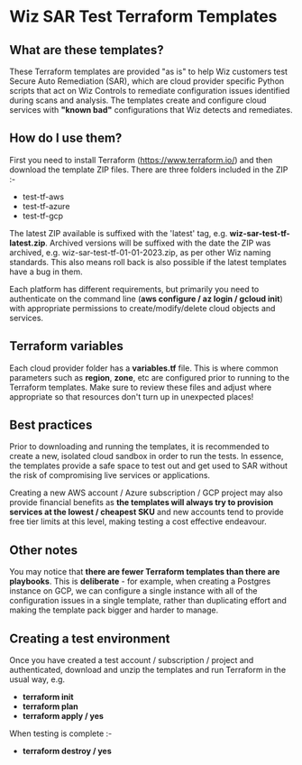 # Wiz SAR Test Terraform Templates

## What are these templates?

These Terraform templates are provided "as is" to help Wiz customers test Secure Auto Remediation (SAR), which are cloud provider specific Python scripts that act on Wiz Controls to remediate configuration issues identified during scans and analysis. The templates create and configure cloud services with **"known bad"** configurations that Wiz detects and remediates.

## How do I use them?

First you need to install Terraform (https://www.terraform.io/) and then download the template ZIP files. There are three folders included in the ZIP :-

- test-tf-aws
- test-tf-azure
- test-tf-gcp

The latest ZIP available is suffixed with the 'latest' tag, e.g. **wiz-sar-test-tf-latest.zip**. Archived versions will be suffixed with the date the ZIP was archived, e.g. wiz-sar-test-tf-01-01-2023.zip, as per other Wiz naming standards. This also means roll back is also possible if the latest templates have a bug in them.

Each platform has different requirements, but primarily you need to authenticate on the command line (**aws configure / az login / gcloud init**) with appropriate permissions to create/modify/delete cloud objects and services.

## Terraform variables

Each cloud provider folder has a **variables.tf** file. This is where common parameters such as **region**, **zone**, etc are configured prior to running to the Terraform templates. Make sure to review these files and adjust where appropriate so that resources don't turn up in unexpected places!

## Best practices

Prior to downloading and running the templates, it is recommended to create a new, isolated cloud sandbox in order to run the tests. In essence, the templates provide a safe space to test out and get used to SAR without the risk of compromising live services or applications.

Creating a new AWS account / Azure subscription / GCP project may also provide financial benefits as **the templates will always try to provision services at the lowest / cheapest SKU** and new accounts tend to provide free tier limits at this level, making testing a cost effective endeavour.

## Other notes

You may notice that **there are fewer Terraform templates than there are playbooks**. This is **deliberate** - for example, when creating a Postgres instance on GCP, we can configure a single instance with all of the configuration issues in a single template, rather than duplicating effort and making the template pack bigger and harder to manage.

## Creating a test environment

Once you have created a test account / subscription / project and authenticated, download and unzip the templates and run Terraform in the usual way, e.g.

- **terraform init**
- **terraform plan**
- **terraform apply / yes**

When testing is complete :-

- **terraform destroy / yes**
